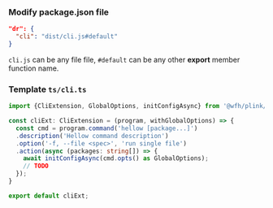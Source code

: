 
### Modify package.json file

```json
"dr": {
  "cli": "dist/cli.js#default"
}
```
`cli.js` can be any file file, `#default` can be any other **export** member function name.

### Template `ts/cli.ts`

```ts
import {CliExtension, GlobalOptions, initConfigAsync} from '@wfh/plink/wfh/dist';

const cliExt: CliExtension = (program, withGlobalOptions) => {
  const cmd = program.command('hellow [package...]')
  .description('Hellow command description')
  .option('-f, --file <spec>', 'run single file')
  .action(async (packages: string[]) => {
    await initConfigAsync(cmd.opts() as GlobalOptions);
    // TODO
  });
}

export default cliExt;
```
